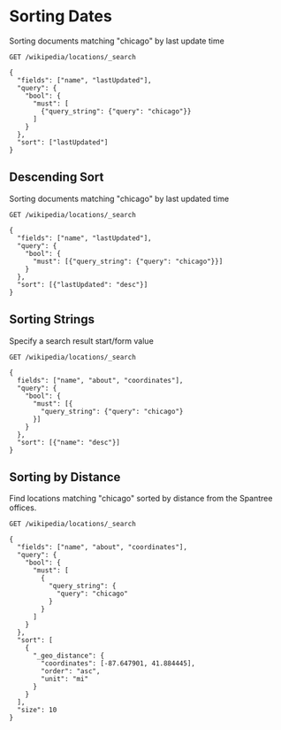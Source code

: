 # Sorting Dates

Sorting documents matching "chicago" by last update time

`GET /wikipedia/locations/_search`

```
{
  "fields": ["name", "lastUpdated"],
  "query": {
    "bool": {
      "must": [
        {"query_string": {"query": "chicago"}}
      ]
    }
  },
  "sort": ["lastUpdated"]
}
```
## Descending Sort

Sorting documents matching "chicago" by last updated time

`GET /wikipedia/locations/_search`

```
{	
  "fields": ["name", "lastUpdated"],
  "query": {
    "bool": {
      "must": [{"query_string": {"query": "chicago"}}]
    }
  },
  "sort": [{"lastUpdated": "desc"}]
}
```
## Sorting Strings

Specify a search result start/form value

`GET /wikipedia/locations/_search`

```
{
  fields": ["name", "about", "coordinates"],
  "query": {
    "bool": {
      "must": [{
        "query_string": {"query": "chicago"}
      }]
    }
  },
  "sort": [{"name": "desc"}]
}
```

## Sorting by Distance

Find locations matching "chicago" sorted by distance from the Spantree offices.

`GET /wikipedia/locations/_search`

```
{
  "fields": ["name", "about", "coordinates"],
  "query": {
    "bool": {
      "must": [
        {
          "query_string": {
            "query": "chicago"
          }
        }
      ]
    }
  },
  "sort": [
    {
      "_geo_distance": {
        "coordinates": [-87.647901, 41.884445],
        "order": "asc",
        "unit": "mi"
      }
    }
  ],
  "size": 10
}
```

